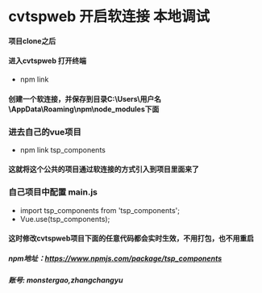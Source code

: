 
# cvtspweb 开启软连接 本地调试

#### 项目clone之后

#### 进入cvtspweb 打开终端

- npm link

#### 创建一个软连接，并保存到目录C:\Users\用户名\AppData\Roaming\npm\node_modules下面

### 进去自己的vue项目

- npm link tsp_components

#### 这就将这个公共的项目通过软连接的方式引入到项目里面来了

### 自己项目中配置  main.js
- import tsp_components from 'tsp_components';  
- Vue.use(tsp_components);

#### 这时修改cvtspweb项目下面的任意代码都会实时生效，不用打包，也不用重启

##### npm地址：https://www.npmjs.com/package/tsp_components
##### 账号: monstergao,zhangchangyu

